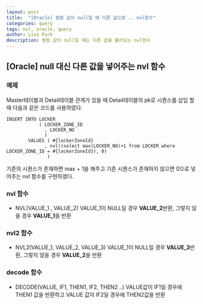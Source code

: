 ```yaml
---
layout: post
title:  "[Oracle] 컬럼 값이 null일 때 다른 값으로 .. nvl함수"
categories: query
tags: nvl, oracle, query
author: Lisa Park
description: 컬럼 값이 null일 때는 다른 값을 불러오는 nvl함수
---
```


## [Oracle] null 대신 다른 값을 넣어주는  nvl 함수
### 예제
Master테이블과 Detail테이블 관계가 있을 때 Detail테이블의 pk로 시퀀스를  삽입 할 때 다음과 같은 코드를 사용하였다.

    INSERT INTO LOCKER 
				( LOCKER_ZONE_ID
				  , LOCKER_NO
				  )
			VALUES ( #{lockerZoneId}
				  , nvl((select max(LOCKER_NO)+1 from LOCKER where LOCKER_ZONE_ID = #{lockerZoneId}), 0)
				   )

 기존의 시퀀스가 존재하면 max + 1을 해주고
 기존 시퀀스가 존재하지 않으면 0으로 넣어주는 nvl 함수를 구현하였다.
 

### nvl 함수
- NVL(VALUE_1 , VALUE_2)
VALUE_1이 NULL일 경우 **VALUE_2**반환, 그렇지 않을 경우 **VALUE_1**을 반환

### nvl2 함수
- NVL2(VALUE_1, VALUE_2, VALUE_3)
VALUE_1이 NULL일 경우 **VALUE_3**반환, 그렇지 않을 경우 **VALUE_2**을 반환

### decode 함수
- DECODE(VALUE, IF1, THEN1, IF2, THEN2 ..)
VALUE값이 IF1일 경우에 THEN1 값을 반환하고 VALUE 값이 IF2일 경우에 THEN2값을 반환